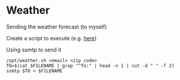 Weather
=======

Sending the weather forecast (to myself)

Create a script to execute (e.g. [here](../containers/types/media.md))

Using ssmtp to send it
```
/opt/weather.sh <email> <zip code>
TO=$(cat $FILENAME | grep "^To:" | head -n 1 | cut -d " " -f 2)
ssmtp $TO < $FILENAME
```

